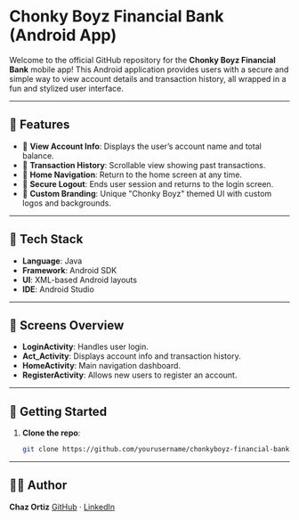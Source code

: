 # Chonky Boyz Financial Bank (Android App)

Welcome to the official GitHub repository for the **Chonky Boyz Financial Bank** mobile app! This Android application provides users with a secure and simple way to view account details and transaction history, all wrapped in a fun and stylized user interface.

---

## 📱 Features

- 🏦 **View Account Info**: Displays the user’s account name and total balance.
- 📄 **Transaction History**: Scrollable view showing past transactions.
- 🔁 **Home Navigation**: Return to the home screen at any time.
- 🔐 **Secure Logout**: Ends user session and returns to the login screen.
- 🎨 **Custom Branding**: Unique "Chonky Boyz" themed UI with custom logos and backgrounds.

---

## 🧱 Tech Stack

- **Language**: Java
- **Framework**: Android SDK
- **UI**: XML-based Android layouts
- **IDE**: Android Studio

---

## 🧭 Screens Overview

- **LoginActivity**: Handles user login.
- **Act_Activity**: Displays account info and transaction history.
- **HomeActivity**: Main navigation dashboard.
- **RegisterActivity**: Allows new users to register an account.

---

## 🚀 Getting Started

1. **Clone the repo**:
   ```bash
   git clone https://github.com/yourusername/chonkyboyz-financial-bank.git

---

## 🧑‍💻 Author

**Chaz Ortiz**
[GitHub](https://github.com/Chaz-Ortiz) · [LinkedIn](https://www.linkedin.com/in/chaz-ortiz-615863270/) 
